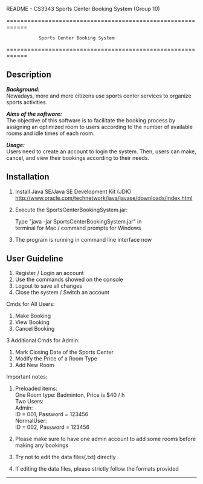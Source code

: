 README - CS3343 Sports Center Booking System (Group 10)

============================================================

                Sports Center Booking System
              
============================================================

Description
------------------------------------------------------------
***Background:***  
Nowadays, more and more citizens use sports center services 
to organize sports activities.

***Aims of the software:***  
The objective of this software is to facilitate the booking
process by assigning an optimized room to users according to 
the number of available rooms and idle times of each room. 

***Usage:***  
Users need to create an account to login the system. Then, 
users can make, cancel, and view their bookings according to 
their needs.

Installation
------------------------------------------------------------
1.  Install Java SE/Java SE Development Kit (JDK)  
http://www.oracle.com/technetwork/java/javase/downloads/index.html

2.  Execute the SportsCenterBookingSystem.jar:  

    Type "java -jar SportsCenterBookingSystem.jar" in  
    terminal for Mac / command prompts for Windows

3.  The program is running in command line interface now

User Guideline
------------------------------------------------------------
1.  Register / Login an account  
2.  Use the commands showed on the console
3.  Logout to save all changes
4.  Close the system / Switch an account 

Cmds for All Users:  
1.  Make Booking  
2.  View Booking  
3.  Cancel Booking

3 Additional Cmds for Admin:  
1.  Mark Closing Date of the Sports Center
2.  Modify the Price of a Room Type
3.  Add New Room

Important notes:  

1.  Preloaded items:  
    One Room type: Badminton, Price is $40 / h  
    Two Users:  
      Admin:  
          ID = 001, Password = 123456  
      NormalUser:  
          ID = 002, Password = 123456  

2. Please make sure to have one admin account to add some
   rooms before making any bookings

3. Try not to edit the data files(.txt) directly

4. If editing the data files, please strictly follow the
   formats provided

------------------------------------------------------------

